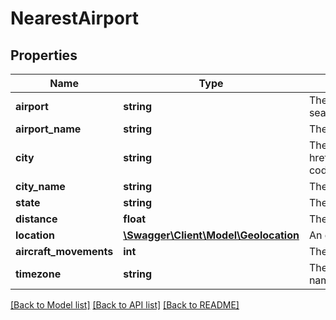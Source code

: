# NearestAirport

## Properties
Name | Type | Description | Notes
------------ | ------------- | ------------- | -------------
**airport** | **string** | The 3 letter IATA airport code of this given airport. You can use this as an input parameter for a low-fare flight search, to get more specific results than the city code, but inspiration search works best using the city code. | 
**airport_name** | **string** | The name of this airport, in UTF-8 format | 
**city** | **string** | The three letter &lt;a href&#x3D;\&quot;https://en.wikipedia.org/wiki/International_Air_Transport_Association_airport_code\&quot;&gt;IATA code&lt;/a&gt; of the city of the city in which this airport is located. | 
**city_name** | **string** | The English name of the city in which this airport is located | 
**state** | **string** | The state code of this city, if applicable | [optional] 
**distance** | **float** | The distance in km from the point specified in the query, to this location | 
**location** | [**\Swagger\Client\Model\Geolocation**](Geolocation.md) | An object containing the longitude and latitude of the given airport. | 
**aircraft_movements** | **int** | The annual number of aircraft movements at that airport. | [optional] 
**timezone** | **string** | The &lt;a href&#x3D;\&quot;http://en.wikipedia.org/wiki/List_of_tz_database_time_zones\&quot;&gt;Olson format&lt;/a&gt; name of the timezone in which this airport is located | 

[[Back to Model list]](../README.md#documentation-for-models) [[Back to API list]](../README.md#documentation-for-api-endpoints) [[Back to README]](../README.md)


